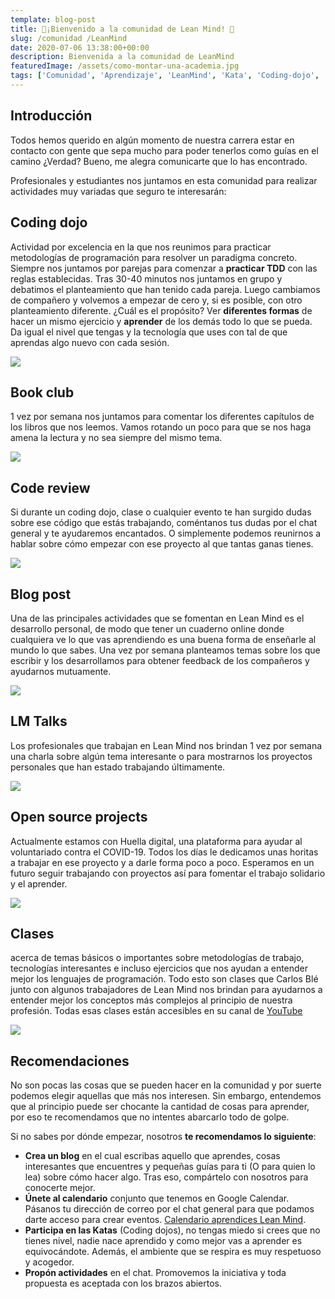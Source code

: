 ```yaml
---
template: blog-post
title: 🚀¡Bienvenido a la comunidad de Lean Mind! 🚀
slug: /comunidad /LeanMind
date: 2020-07-06 13:38:00+00:00
description: Bienvenida a la comunidad de LeanMind
featuredImage: /assets/como-montar-una-academia.jpg
tags: ['Comunidad', 'Aprendizaje', 'LeanMind', 'Kata', 'Coding-dojo', 'Guía', 'Blog']
---
```

## Introducción

Todos hemos querido en algún momento de nuestra carrera estar en contacto con gente que sepa mucho para poder tenerlos como guías en el camino ¿Verdad? Bueno, me alegra comunicarte que lo has encontrado.

Profesionales y estudiantes nos juntamos en esta comunidad para realizar actividades muy variadas que seguro te interesarán:

## Coding dojo
 Actividad por excelencia en la que nos reunimos para practicar metodologías de programación para resolver un paradigma concreto. Siempre nos juntamos por parejas para comenzar a **practicar TDD** con las reglas establecidas. Tras 30-40 minutos nos juntamos en grupo y debatimos el planteamiento que han tenido cada pareja. Luego cambiamos de compañero y volvemos a empezar de cero y, si es posible, con otro planteamiento diferente. ¿Cuál es el propósito? Ver **diferentes formas** de hacer un mismo ejercicio y **aprender** de los demás todo lo que se pueda. Da igual el nivel que tengas y la tecnología que uses con tal de que aprendas algo nuevo con cada sesión.

![](https://airanschez.files.wordpress.com/2020/07/codingdojoleanmind-1.jpg?w=1024)

## Book club
 1 vez por semana nos juntamos para comentar los diferentes capítulos de los libros que nos leemos. Vamos rotando un poco para que se nos haga amena la lectura y no sea siempre del mismo tema.

![](https://airanschez.files.wordpress.com/2020/07/imagen-2-bookclub.jpg?w=1024)

## Code review
 Si durante un coding dojo, clase o cualquier evento te han surgido dudas sobre ese código que estás trabajando, coméntanos tus dudas por el chat general y te ayudaremos encantados. O simplemente podemos reunirnos a hablar sobre cómo empezar con ese proyecto al que tantas ganas tienes.

![](https://airanschez.files.wordpress.com/2020/07/5-code-review-tools-every-developer-must-know-2.png?w=860)

## Blog post
 Una de las principales actividades que se fomentan en Lean Mind es el desarrollo personal, de modo que tener un cuaderno online donde cualquiera ve lo que vas aprendiendo es una buena forma de enseñarle al mundo lo que sabes. Una vez por semana planteamos temas sobre los que escribir y los desarrollamos para obtener feedback de los compañeros y ayudarnos mutuamente.

![](https://airanschez.files.wordpress.com/2020/07/anatomia-blog-post-perfeito.jpg?w=945)

## LM Talks
 Los profesionales que trabajan en Lean Mind nos brindan 1 vez por semana una charla sobre algún tema interesante o para mostrarnos los proyectos personales que han estado trabajando últimamente.

![](https://airanschez.files.wordpress.com/2020/07/ted-talks-programming-featured-994x400-1.jpg?w=994)

## Open source projects
 Actualmente estamos con Huella digital, una plataforma para ayudar al voluntariado contra el COVID-19. Todos los días le dedicamos unas horitas a trabajar en ese proyecto y a darle forma poco a poco. Esperamos en un futuro seguir trabajando con proyectos así para fomentar el trabajo solidario y el aprender.

![](https://airanschez.files.wordpress.com/2020/07/open-source-software.png?w=640)

## Clases
 acerca de temas básicos o importantes sobre metodologías de trabajo, tecnologías interesantes e incluso ejercicios que nos ayudan a entender mejor los lenguajes de programación. Todo esto son clases que Carlos Blé junto con algunos trabajadores de Lean Mind nos brindan para ayudarnos a entender mejor los conceptos más complejos al principio de nuestra profesión. Todas esas clases están accesibles en su canal de [YouTube](https://www.youtube.com/channel/UCW16ot2jRfF3LgUSCEiGd8g/videos)

![](https://airanschez.files.wordpress.com/2020/07/1559561918_484072_1559584985_noticia_fotograma.jpg?w=980)

## Recomendaciones

No son pocas las cosas que se pueden hacer en la comunidad y por suerte podemos elegir aquellas que más nos interesen. Sin embargo, entendemos que al principio puede ser chocante la cantidad de cosas para aprender, por eso te recomendamos que no intentes abarcarlo todo de golpe.

Si no sabes por dónde empezar, nosotros **te recomendamos lo siguiente**:

* **Crea un blog** en el cual escribas aquello que aprendes, cosas interesantes que encuentres y pequeñas guías para ti (O para quien lo lea) sobre cómo hacer algo. Tras eso, compártelo con nosotros para conocerte mejor.
* **Únete al calendario** conjunto que tenemos en Google Calendar. Pásanos tu dirección de correo por el chat general para que podamos darte acceso para crear eventos. [Calendario aprendices Lean Mind](https://calendar.google.com/calendar/embed?src=6ka0n1aalvh1kuisi9eapm8ho0%40group.calendar.google.com&ctz=Europe%2FLondon).
* **Participa en las Katas** (Coding dojos), no tengas miedo si crees que no tienes nivel, nadie nace aprendido y como mejor vas a aprender es equivocándote. Además, el ambiente que se respira es muy respetuoso y acogedor.
* **Propón actividades** en el chat. Promovemos la iniciativa y toda propuesta es aceptada con los brazos abiertos.